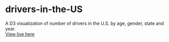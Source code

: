 # drivers-in-the-US
A D3 visualization of number of drivers in the U.S. by age, gender, state and year.
<br>
<a href="http://rbyirdaw.github.io/drivers-in-the-US">
View live here
</a>